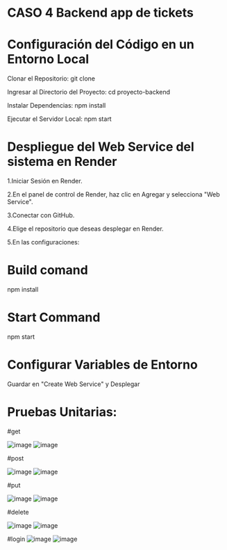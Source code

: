 # CASO 4 Backend app de tickets


 # Configuración del Código en un Entorno Local

Clonar el Repositorio:
  git clone 
  
  
Ingresar al Directorio del Proyecto:
  cd proyecto-backend
  
Instalar Dependencias:
  npm install
  
Ejecutar el Servidor Local:
  npm start

# Despliegue del Web Service del sistema en Render


1.Iniciar Sesión en Render.

2.En el panel de control de Render, haz clic en Agregar y selecciona "Web Service".

3.Conectar con GitHub.

4.Elige el repositorio que deseas desplegar en Render.

5.En las configuraciones:

# Build comand
  npm install
  
# Start Command
  npm start
  
# Configurar Variables de Entorno

Guardar en "Create Web Service" y Desplegar


# Pruebas Unitarias:

#get 

![image](https://github.com/user-attachments/assets/d799a50b-7057-4d66-b5b5-d45175d4a534)
![image](https://github.com/user-attachments/assets/4fff6bb1-e242-4bc5-82ab-101029ff29fb)

#post

![image](https://github.com/user-attachments/assets/913c33e4-bcfe-43bb-bc0a-679fd8c15534)
![image](https://github.com/user-attachments/assets/2aad81ee-c0ce-4163-be2f-1bd98a215ba3)

#put

![image](https://github.com/user-attachments/assets/0e9d7232-8506-48a2-9f45-e73673de4a15)
![image](https://github.com/user-attachments/assets/07345720-73ef-4187-8643-f46862c8f629)

#delete

![image](https://github.com/user-attachments/assets/a465a15e-b4cf-4075-b2aa-384595c93915)
![image](https://github.com/user-attachments/assets/46a19825-d959-4be7-80fc-b8a5f8592e9e)


#login
![image](https://github.com/user-attachments/assets/2aada947-9fe0-4c07-b4b5-f0c8a010bcaa)
![image](https://github.com/user-attachments/assets/8381f1aa-e121-4c3e-955e-40abc01d9aa9)











